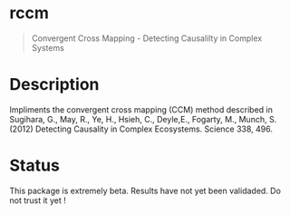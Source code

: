 # rccm

> Convergent Cross Mapping - Detecting Causalilty in Complex Systems
 


# Description

Impliments the convergent cross mapping (CCM) method described in
    Sugihara, G., May, R., Ye, H., Hsieh, C., Deyle,E., Fogarty, M., Munch, S.
    (2012) Detecting Causality in Complex Ecosystems. Science 338, 496.

# Status

This package is extremely beta. Results have not yet been validaded. Do not trust it yet !
